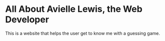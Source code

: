 # All About Avielle Lewis, the Web Developer

This is a website that helps the user get to know me with a guessing game.
